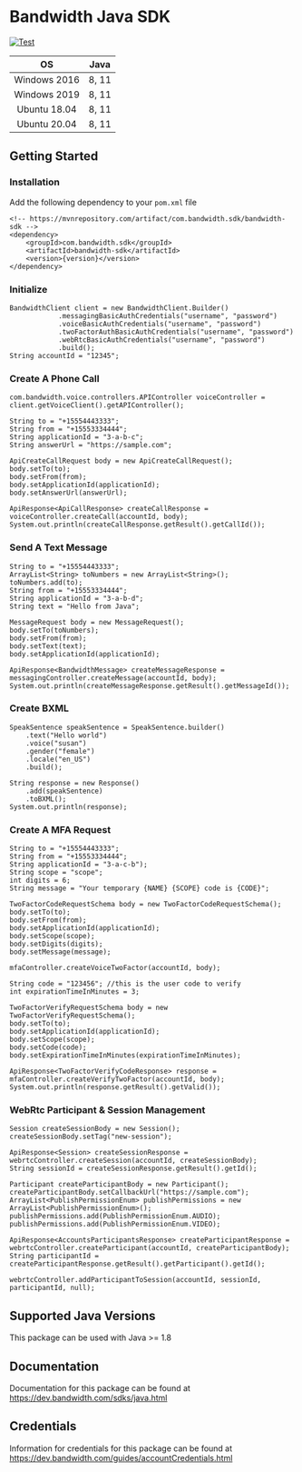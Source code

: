 # Bandwidth Java SDK

[![Test](https://github.com/Bandwidth/java-sdk/actions/workflows/test.yaml/badge.svg)](https://github.com/Bandwidth/java-sdk/actions/workflows/test.yaml)

| **OS** | **Java** |
|:---:|:---:|
| Windows 2016 | 8, 11 |
| Windows 2019 | 8, 11 |
| Ubuntu 18.04 | 8, 11 |
| Ubuntu 20.04 | 8, 11 |
## Getting Started

### Installation

Add the following dependency to your `pom.xml` file

```
<!-- https://mvnrepository.com/artifact/com.bandwidth.sdk/bandwidth-sdk -->
<dependency>
    <groupId>com.bandwidth.sdk</groupId>
    <artifactId>bandwidth-sdk</artifactId>
    <version>{version}</version>
</dependency>
```

### Initialize

```
BandwidthClient client = new BandwidthClient.Builder()
            .messagingBasicAuthCredentials("username", "password")
            .voiceBasicAuthCredentials("username", "password")
            .twoFactorAuthBasicAuthCredentials("username", "password")
            .webRtcBasicAuthCredentials("username", "password")
            .build();
String accountId = "12345";
```

### Create A Phone Call

```
com.bandwidth.voice.controllers.APIController voiceController = client.getVoiceClient().getAPIController();

String to = "+15554443333";
String from = "+15553334444";
String applicationId = "3-a-b-c";
String answerUrl = "https://sample.com";

ApiCreateCallRequest body = new ApiCreateCallRequest();
body.setTo(to);
body.setFrom(from);
body.setApplicationId(applicationId);
body.setAnswerUrl(answerUrl);

ApiResponse<ApiCallResponse> createCallResponse = voiceController.createCall(accountId, body);
System.out.println(createCallResponse.getResult().getCallId());
```

### Send A Text Message

```
String to = "+15554443333";
ArrayList<String> toNumbers = new ArrayList<String>();
toNumbers.add(to);
String from = "+15553334444";
String applicationId = "3-a-b-d";
String text = "Hello from Java";

MessageRequest body = new MessageRequest();
body.setTo(toNumbers);
body.setFrom(from);
body.setText(text);
body.setApplicationId(applicationId);

ApiResponse<BandwidthMessage> createMessageResponse = messagingController.createMessage(accountId, body);
System.out.println(createMessageResponse.getResult().getMessageId());
```

### Create BXML

```
SpeakSentence speakSentence = SpeakSentence.builder()
    .text("Hello world")
    .voice("susan")
    .gender("female")
    .locale("en_US")
    .build();

String response = new Response()
    .add(speakSentence)
    .toBXML();
System.out.println(response);
```

### Create A MFA Request

```
String to = "+15554443333";
String from = "+15553334444";
String applicationId = "3-a-c-b");
String scope = "scope";
int digits = 6;
String message = "Your temporary {NAME} {SCOPE} code is {CODE}";

TwoFactorCodeRequestSchema body = new TwoFactorCodeRequestSchema();
body.setTo(to);
body.setFrom(from);
body.setApplicationId(applicationId);
body.setScope(scope);
body.setDigits(digits);
body.setMessage(message);

mfaController.createVoiceTwoFactor(accountId, body);

String code = "123456"; //this is the user code to verify
int expirationTimeInMinutes = 3;

TwoFactorVerifyRequestSchema body = new TwoFactorVerifyRequestSchema();
body.setTo(to);
body.setApplicationId(applicationId);
body.setScope(scope);
body.setCode(code);
body.setExpirationTimeInMinutes(expirationTimeInMinutes);

ApiResponse<TwoFactorVerifyCodeResponse> response = mfaController.createVerifyTwoFactor(accountId, body);
System.out.println(response.getResult().getValid());
```

### WebRtc Participant & Session Management

```
Session createSessionBody = new Session();
createSessionBody.setTag("new-session");

ApiResponse<Session> createSessionResponse = webrtcController.createSession(accountId, createSessionBody);
String sessionId = createSessionResponse.getResult().getId();

Participant createParticipantBody = new Participant();
createParticipantBody.setCallbackUrl("https://sample.com");
ArrayList<PublishPermissionEnum> publishPermissions = new ArrayList<PublishPermissionEnum>();
publishPermissions.add(PublishPermissionEnum.AUDIO);
publishPermissions.add(PublishPermissionEnum.VIDEO);

ApiResponse<AccountsParticipantsResponse> createParticipantResponse = webrtcController.createParticipant(accountId, createParticipantBody);
String participantId = createParticipantResponse.getResult().getParticipant().getId();

webrtcController.addParticipantToSession(accountId, sessionId, participantId, null);
```

## Supported Java Versions

This package can be used with Java >= 1.8 

## Documentation

Documentation for this package can be found at https://dev.bandwidth.com/sdks/java.html

## Credentials

Information for credentials for this package can be found at https://dev.bandwidth.com/guides/accountCredentials.html

